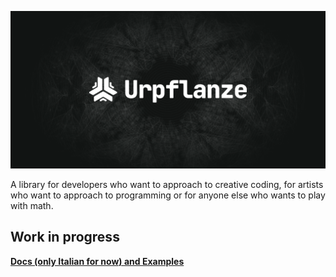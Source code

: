 ![Banner](./docs/assets/images/cover.png)

A library for developers who want to approach to creative coding, for artists who want to approach to programming or for anyone else who wants to play with math.

## Work in progress

**[Docs (only Italian for now) and Examples](https://genbs.github.io/urpflanze/)**
